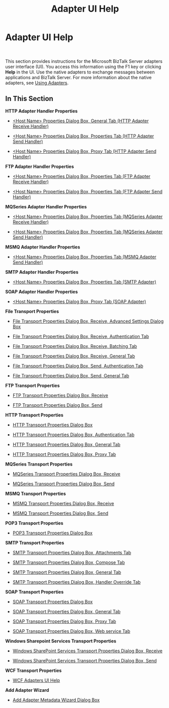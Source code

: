 ﻿---
title: Adapter UI Help
TOCTitle: Adapter UI Help
ms:assetid: 272351df-6425-4bbe-b3e9-8a932fbee71d
ms:mtpsurl: https://msdn.microsoft.com/library/Aa559277(v=BTS.80)
ms:contentKeyID: 51526862
ms.date: 08/30/2017
mtps_version: v=BTS.80
f1_keywords:
- bts10.adaptors.ui.help
---

# Adapter UI Help

 

This section provides instructions for the Microsoft BizTalk Server adapters user interface (UI). You access this information using the F1 key or clicking **Help** in the UI. Use the native adapters to exchange messages between applications and BizTalk Server. For more information about the native adapters, see [Using Adapters](https://msdn.microsoft.com/library/aa578103\(v=bts.80\)).

## In This Section

**HTTP Adapter Handler Properties**

  - [\<Host Name\> Properties Dialog Box, General Tab (HTTP Adapter Receive Handler)](host-name-properties-dialog-box-general-tab-http-adapter-receive-handler.md)

  - [\<Host Name\> Properties Dialog Box, Properties Tab (HTTP Adapter Send Handler)](host-name-properties-dialog-box-properties-tab-http-adapter-send-handler.md)

  - [\<Host Name\> Properties Dialog Box, Proxy Tab (HTTP Adapter Send Handler)](host-name-properties-dialog-box-proxy-tab-http-adapter-send-handler.md)

**FTP Adapter Handler Properties**

  - [\<Host Name\> Properties Dialog Box, Properties Tab (FTP Adapter Receive Handler)](host-name-properties-dialog-box-properties-tab-ftp-adapter-receive-handler.md)

  - [\<Host Name\> Properties Dialog Box, Properties Tab (FTP Adapter Send Handler)](host-name-properties-dialog-box-properties-tab-ftp-adapter-send-handler.md)

**MQSeries Adapter Handler Properties**

  - [\<Host Name\> Properties Dialog Box, Properties Tab (MQSeries Adapter Receive Handler)](host-name-properties-dialog-box-properties-tab-mqseries-adapter-receive-handler.md)

  - [\<Host Name\> Properties Dialog Box, Properties Tab (MQSeries Adapter Send Handler)](host-name-properties-dialog-box-properties-tab-mqseries-adapter-send-handler.md)

**MSMQ Adapter Handler Properties**

  - [\<Host Name\> Properties Dialog Box, Properties Tab (MSMQ Adapter Send Handler)](host-name-properties-dialog-box-properties-tab-msmq-adapter-send-handler.md)

**SMTP Adapter Handler Properties**

  - [\<Host Name\> Properties Dialog Box, Properties Tab (SMTP Adapter)](host-name-properties-dialog-box-properties-tab-smtp-adapter.md)

**SOAP Adapter Handler Properties**

  - [\<Host Name\> Properties Dialog Box, Proxy Tab (SOAP Adapter)](host-name-properties-dialog-box-proxy-tab-soap-adapter.md)

**File Transport Properties**

  - [File Transport Properties Dialog Box, Receive, Advanced Settings Dialog Box](file-transport-properties-dialog-box-receive-advanced-settings-dialog-box.md)

  - [File Transport Properties Dialog Box, Receive, Authentication Tab](file-transport-properties-dialog-box-receive-authentication-tab.md)

  - [File Transport Properties Dialog Box, Receive, Batching Tab](file-transport-properties-dialog-box-receive-batching-tab.md)

  - [File Transport Properties Dialog Box, Receive, General Tab](file-transport-properties-dialog-box-receive-general-tab.md)

  - [File Transport Properties Dialog Box, Send, Authentication Tab](file-transport-properties-dialog-box-send-authentication-tab.md)

  - [File Transport Properties Dialog Box, Send, General Tab](file-transport-properties-dialog-box-send-general-tab.md)

**FTP Transport Properties**

  - [FTP Transport Properties Dialog Box, Receive](ftp-transport-properties-dialog-box-receive.md)

  - [FTP Transport Properties Dialog Box, Send](ftp-transport-properties-dialog-box-send.md)

**HTTP Transport Properties**

  - [HTTP Transport Properties Dialog Box](http-transport-properties-dialog-box.md)

  - [HTTP Transport Properties Dialog Box, Authentication Tab](http-transport-properties-dialog-box-authentication-tab.md)

  - [HTTP Transport Properties Dialog Box, General Tab](http-transport-properties-dialog-box-general-tab.md)

  - [HTTP Transport Properties Dialog Box, Proxy Tab](http-transport-properties-dialog-box-proxy-tab.md)

**MQSeries Transport Properties**

  - [MQSeries Transport Properties Dialog Box, Receive](mqseries-transport-properties-dialog-box-receive.md)

  - [MQSeries Transport Properties Dialog Box, Send](mqseries-transport-properties-dialog-box-send.md)

**MSMQ Transport Properties**

  - [MSMQ Transport Properties Dialog Box, Receive](msmq-transport-properties-dialog-box-receive.md)

  - [MSMQ Transport Properties Dialog Box, Send](msmq-transport-properties-dialog-box-send.md)

**POP3 Transport Properties**

  - [POP3 Transport Properties Dialog Box](pop3-transport-properties-dialog-box.md)

**SMTP Transport Properties**

  - [SMTP Transport Properties Dialog Box, Attachments Tab](smtp-transport-properties-dialog-box-attachments-tab.md)

  - [SMTP Transport Properties Dialog Box, Compose Tab](smtp-transport-properties-dialog-box-compose-tab.md)

  - [SMTP Transport Properties Dialog Box, General Tab](smtp-transport-properties-dialog-box-general-tab.md)

  - [SMTP Transport Properties Dialog Box, Handler Override Tab](smtp-transport-properties-dialog-box-handler-override-tab.md)

**SOAP Transport Properties**

  - [SOAP Transport Properties Dialog Box](soap-transport-properties-dialog-box.md)

  - [SOAP Transport Properties Dialog Box, General Tab](soap-transport-properties-dialog-box-general-tab.md)

  - [SOAP Transport Properties Dialog Box, Proxy Tab](soap-transport-properties-dialog-box-proxy-tab.md)

  - [SOAP Transport Properties Dialog Box, Web service Tab](soap-transport-properties-dialog-box-web-service-tab.md)

**Windows Sharepoint Services Transport Properties**

  - [Windows SharePoint Services Transport Properties Dialog Box, Receive](windows-sharepoint-services-transport-properties-dialog-box-receive.md)

  - [Windows SharePoint Services Transport Properties Dialog Box, Send](windows-sharepoint-services-transport-properties-dialog-box-send.md)

**WCF Transport Properties**

  - [WCF Adapters UI Help](wcf-adapters-ui-help.md)

**Add Adapter Wizard**

  - [Add Adapter Metadata Wizard Dialog Box](add-adapter-metadata-wizard-dialog-box.md)

